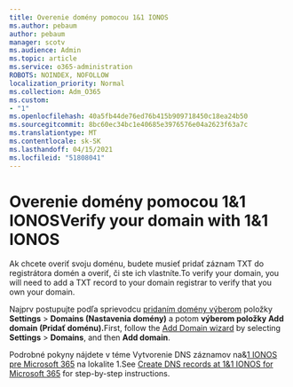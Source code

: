 ```yaml
---
title: Overenie domény pomocou 1&1 IONOS
ms.author: pebaum
author: pebaum
manager: scotv
ms.audience: Admin
ms.topic: article
ms.service: o365-administration
ROBOTS: NOINDEX, NOFOLLOW
localization_priority: Normal
ms.collection: Adm_O365
ms.custom:
- "1"
ms.openlocfilehash: 40a5fb44de76ed76b415b909718450c18ea24b50
ms.sourcegitcommit: 8bc60ec34bc1e40685e3976576e04a2623f63a7c
ms.translationtype: MT
ms.contentlocale: sk-SK
ms.lasthandoff: 04/15/2021
ms.locfileid: "51808041"
---
```

# <a name="verify-your-domain-with-11-ionos"></a><span data-ttu-id="bc888-102">Overenie domény pomocou 1&1 IONOS</span><span class="sxs-lookup"><span data-stu-id="bc888-102">Verify your domain with 1&1 IONOS</span></span>

<span data-ttu-id="bc888-103">Ak chcete overiť svoju doménu, budete musieť pridať záznam TXT do registrátora domén a overiť, či ste ich vlastníte.</span><span class="sxs-lookup"><span data-stu-id="bc888-103">To verify your domain, you will need to add a TXT record to your domain registrar to verify that you own your domain.</span></span> 

<span data-ttu-id="bc888-104">Najprv postupujte podľa sprievodcu [pridaním domény výberom](https://admin.microsoft.com/Adminportal#/Domains) položky **Settings** \> **Domains (Nastavenia domény)** a potom **výberom položky Add domain (Pridať doménu).**</span><span class="sxs-lookup"><span data-stu-id="bc888-104">First, follow the [Add Domain wizard](https://admin.microsoft.com/Adminportal#/Domains) by selecting **Settings** \> **Domains**, and then **Add domain**.</span></span>
  
<span data-ttu-id="bc888-105">Podrobné pokyny nájdete v téme Vytvorenie DNS záznamov na&[1 IONOS pre Microsoft 365](https://docs.microsoft.com/microsoft-365/admin/dns/create-dns-records-at-1-1-internet) na lokalite 1.</span><span class="sxs-lookup"><span data-stu-id="bc888-105">See [Create DNS records at 1&1 IONOS for Microsoft 365](https://docs.microsoft.com/microsoft-365/admin/dns/create-dns-records-at-1-1-internet) for step-by-step instructions.</span></span>